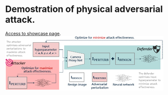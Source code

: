 # Demostration of physical adversarial attack.
[Access to showcase page](https://camera-agnostic.github.io/).
![pipeline](assets/display/pipeline_v5.png)
